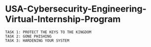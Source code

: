 # USA-Cybersecurity-Engineering-Virtual-Internship-Program

   	TASK 1: PROTECT THE KEYS TO THE KINGDOM
	TASK 2: GONE PHISHING
	TASK 3: HARDENING YOUR SYSTEM




